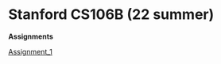 # Stanford CS106B  (22 summer)
**Assignments**

[Assignment_1](https://web.stanford.edu/class/archive/cs/cs106b/cs106b.1228/assignments/1-cpp/)
